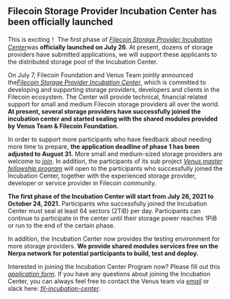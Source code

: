 ## Filecoin Storage Provider Incubation Center has been officially launched

This is exciting！ The first phase of [_Filecoin Storage Provider Incubation Center_](https://venus.filecoin.io/incubation/Rules.html)was **officially launched on July 26**. At present, dozens of storage providers have submitted applications, we will support these applicants to the distributed storage pool of the Incubation Center.

On July 7, Filecoin Foundation and Venus Team jointly announced the[_Filecoin Storage Provider Incubation Center_](https://venus.filecoin.io/incubation/Rules.html), which is committed to developing and supporting storage providers, developers and clients in the Filecoin ecosystem. The Center will provide technical, financial related support for small and medium Filecoin storage providers all over the world. **At present, several storage providers have successfully joined the incubation center and started sealing with the shared modules provided by Venus Team &amp; Filecoin Foundation.**

In order to support more participants who have feedback about needing more time to prepare, **the application deadline of phase 1 has been adjusted to August 31.** More small and medium-sized storage providers are welcome to [_join_](http://venusteam.mikecrm.com/1lmpQtj). In addition, the participants of its sub project [_Venus master fellowship program_](https://venus.filecoin.io/incubation/Rules.html) will open to the participants who successfully joined the Incubation Center, together with the experienced storage provider, developer or service provider in Filecoin community.

**The first phase of the Incubation Center will start from July 26, 2021 to October 24, 2021.** Participants who successfully joined the Incubation Center must seal at least 64 sectors (2TiB) per day. Participants can continue to participate in the center until their storage power reaches 1PiB or run to the end of the certain phase.

In addition, the Incubation Center now provides the testing environment for more storage providers. **We provide shared modules services free on the Nerpa network for potential participants to build, test and deploy.**

Interested in joining the Incubation Center Program now? Please fill out this [_application form_](http://venusteam.mikecrm.com/1lmpQtj). If you have any questions about joining the Incubation Center, you can always feel free to contact the Venus team via [_email_](https://www.kdocs.cn/p/venus@ipfsforce.com) or slack here: [_fil-incubation-center_](https://filecoinproject.slack.com/archives/C028MN42KEE).
